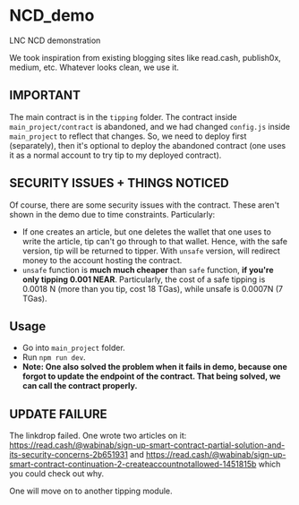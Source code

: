 # NCD_demo
LNC NCD demonstration

We took inspiration from existing blogging sites like read.cash, publish0x, medium, etc. Whatever looks clean, we use it. 

## IMPORTANT
The main contract is in the `tipping` folder. The contract inside `main_project/contract` is abandoned, and we had changed `config.js` inside `main_project` to reflect that changes. So, we need to deploy first (separately), then it's optional to 
deploy the abandoned contract (one uses it as a normal account to try tip to my deployed contract). 

## SECURITY ISSUES + THINGS NOTICED
Of course, there are some security issues with the contract. These aren't shown in the demo due to time constraints. Particularly: 
- If one creates an article, but one deletes the wallet that one uses to write the article, tip can't go through to that wallet. Hence, with the safe version, tip will be returned to tipper. With `unsafe` version, will redirect money to the account hosting the contract. 
- `unsafe` function is **much much cheaper** than `safe` function, **if you're only tipping 0.001 NEAR**. Particularly, the cost of a safe tipping is 0.0018 N (more than you tip, cost 18 TGas), while unsafe is 0.0007N (7 TGas). 

## Usage
- Go into `main_project` folder. 
- Run `npm run dev`.
- **Note: One also solved the problem when it fails in demo, because one forgot to update the endpoint of the contract. That being solved, we can call the contract properly.**

## UPDATE FAILURE
The linkdrop failed. One wrote two articles on it: https://read.cash/@wabinab/sign-up-smart-contract-partial-solution-and-its-security-concerns-2b651931 and 
https://read.cash/@wabinab/sign-up-smart-contract-continuation-2-createaccountnotallowed-1451815b which you could check out why. 

One will move on to another tipping module. 


